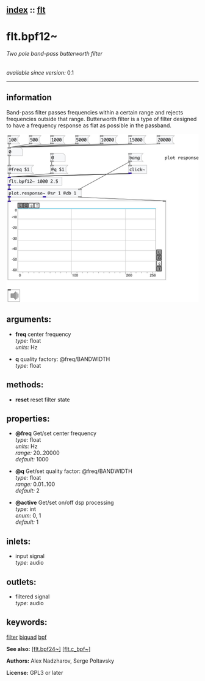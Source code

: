 [index](index.html) :: [flt](category_flt.html)
---

# flt.bpf12~

###### Two pole band-pass butterworth filter

*available since version:* 0.1

---


## information
Band-pass filter passes frequencies within a certain range and rejects frequencies
            outside that range.
Butterworth filter is a type of filter designed to have a frequency response as
            flat as possible in the passband.



[![example](../examples/img/flt.bpf12~.jpg)](../examples/pd/flt.bpf12~.pd)



## arguments:

* **freq**
center frequency<br>
_type:_ float<br>
_units:_ Hz<br>

* **q**
quality factory: @freq/BANDWIDTH<br>
_type:_ float<br>



## methods:

* **reset**
reset filter state<br>




## properties:

* **@freq** 
Get/set center frequency<br>
_type:_ float<br>
_units:_ Hz<br>
_range:_ 20..20000<br>
_default:_ 1000<br>

* **@q** 
Get/set quality factor: @freq/BANDWIDTH<br>
_type:_ float<br>
_range:_ 0.01..100<br>
_default:_ 2<br>

* **@active** 
Get/set on/off dsp processing<br>
_type:_ int<br>
_enum:_ 0, 1<br>
_default:_ 1<br>



## inlets:

* input signal<br>
_type:_ audio



## outlets:

* filtered signal<br>
_type:_ audio



## keywords:

[filter](keywords/filter.html)
[biquad](keywords/biquad.html)
[bpf](keywords/bpf.html)



**See also:**
[\[flt.bpf24~\]](flt.bpf24~.html)
[\[flt.c_bpf~\]](flt.c_bpf~.html)




**Authors:** Alex Nadzharov, Serge Poltavsky




**License:** GPL3 or later





